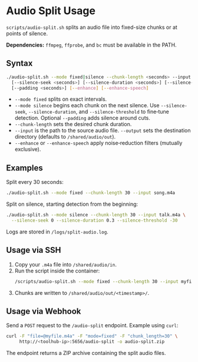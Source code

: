# Audio Split Usage

`scripts/audio-split.sh` splits an audio file into fixed-size chunks or at points of silence.

**Dependencies:** `ffmpeg`, `ffprobe`, and `bc` must be available in the PATH.

## Syntax

```bash
./audio-split.sh --mode fixed|silence --chunk-length <seconds> --input <file> [--output <dir>] \
  [--silence-seek <seconds>] [--silence-duration <seconds>] [--silence-threshold <dB>] \
  [--padding <seconds>] [--enhance] [--enhance-speech]
```

- `--mode fixed` splits on exact intervals.
- `--mode silence` begins each chunk on the next silence. Use `--silence-seek`, `--silence-duration`, and `--silence-threshold` to fine‑tune detection. Optional `--padding` adds silence around cuts.
- `--chunk-length` sets the desired chunk duration.
- `--input` is the path to the source audio file. `--output` sets the destination directory (defaults to `/shared/audio/out`).
- `--enhance` or `--enhance-speech` apply noise‑reduction filters (mutually exclusive).

## Examples

Split every 30 seconds:

```bash
./audio-split.sh --mode fixed --chunk-length 30 --input song.m4a
```

Split on silence, starting detection from the beginning:

```bash
./audio-split.sh --mode silence --chunk-length 30 --input talk.m4a \
  --silence-seek 0 --silence-duration 0.3 --silence-threshold -30
```

Logs are stored in `/logs/split-audio.log`.

## Usage via SSH

1. Copy your `.m4a` file into `/shared/audio/in`.
2. Run the script inside the container:
   ```bash
   /scripts/audio-split.sh --mode fixed --chunk-length 30 --input myfile.m4a
   ```
3. Chunks are written to `/shared/audio/out/<timestamp>/`.

## Usage via Webhook

Send a `POST` request to the `/audio-split` endpoint. Example using `curl`:

```bash
curl -F "file=@myfile.m4a" -F "mode=fixed" -F "chunk_length=30" \
     http://<toolhub-ip>:5656/audio-split -o audio-split.zip
```

The endpoint returns a ZIP archive containing the split audio files.

